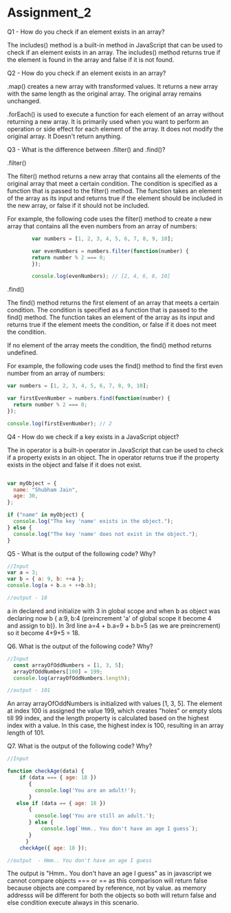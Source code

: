 # Assignment_2

Q1 - How do you check if an element exists in an array?

The includes() method is a built-in method in JavaScript that can be used to check if an element exists in an array. The includes() method returns true if the element is found in the array and false if it is not found.

Q2 - How do you check if an element exists in an array?

.map() creates a new array with transformed values.
It returns a new array with the same length as the original array.
The original array remains unchanged.

.forEach() is used to execute a function for each element of an array without returning a new array.
It is primarily used when you want to perform an operation or side effect for each element of the array.
It does not modify the original array.
It Doesn't return anything.

Q3 - What is the difference between .filter() and .find()?

.filter()

The filter() method returns a new array that contains all the elements of the original array that meet a certain condition. The condition is specified as a function that is passed to the filter() method. The function takes an element of the array as its input and returns true if the element should be included in the new array, or false if it should not be included.

For example, the following code uses the filter() method to create a new array that contains all the even numbers from an array of numbers:
```js
        var numbers = [1, 2, 3, 4, 5, 6, 7, 8, 9, 10];

        var evenNumbers = numbers.filter(function(number) {
        return number % 2 === 0;
        });

        console.log(evenNumbers); // [2, 4, 6, 8, 10]
```


.find()

The find() method returns the first element of an array that meets a certain condition. The condition is specified as a function that is passed to the find() method. The function takes an element of the array as its input and returns true if the element meets the condition, or false if it does not meet the condition.

If no element of the array meets the condition, the find() method returns undefined.

For example, the following code uses the find() method to find the first even number from an array of numbers:
```js
var numbers = [1, 2, 3, 4, 5, 6, 7, 8, 9, 10];

var firstEvenNumber = numbers.find(function(number) {
  return number % 2 === 0;
});

console.log(firstEvenNumber); // 2
```


Q4 - How do we check if a key exists in a JavaScript object?

The in operator is a built-in operator in JavaScript that can be used to check if a property exists in an object. The in operator returns true if the property exists in the object and false if it does not exist.

```js

var myObject = {
  name: "Shubham Jain",
  age: 30,
};

if ("name" in myObject) {
  console.log("The key 'name' exists in the object.");
} else {
  console.log("The key 'name' does not exist in the object.");
}


```

Q5 - What is the output of the following code? Why?
  ```js
//Input
  var a = 3; 
  var b = { a: 9, b: ++a };
  console.log(a + b.a + ++b.b);

//output - 18
  ```
a in declared and initialize with 3 in global scope and when b as object was declaring now b { a:9, b:4 (preincrement 'a' of global scope it become 4 and assign to b)}. In 3rd line a=4 + b.a=9 + b.b=5 (as we are preincrement) so it become 4+9+5 = 18.

Q6. What is the output of the following code? Why?
```js
//Input
  const arrayOfOddNumbers = [1, 3, 5]; 
  arrayOfOddNumbers[100] = 199; 
  console.log(arrayOfOddNumbers.length);

//output - 101
```

An array arrayOfOddNumbers is initialized with values [1, 3, 5].
The element at index 100 is assigned the value 199, which creates "holes" or empty slots till 99 index, and the length property is calculated based on the highest index with a value. In this case, the highest index is 100, resulting in an array length of 101.


Q7. What is the output of the following code? Why?

```js
//Input

function checkAge(data) { 
    if (data === { age: 18 }) 
       { 
         console.log('You are an adult!'); 
       }
   else if (data == { age: 18 }) 
       { 
         console.log('You are still an adult.'); 
       } else { 
           console.log(`Hmm.. You don't have an age I guess`); 
       } 
      } 
    checkAge({ age: 18 });

//output  - Hmm.. You don't have an age I guess  
```

The output is "Hmm.. You don't have an age I guess" as in javascript we cannot compare objects === or == as this comparison will return false because objects are compared by reference, not by value. as memory addresss will be different for both the objects so both will return false and else condition execute always in this scenario.






